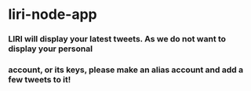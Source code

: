 # liri-node-app

### LIRI will display your latest tweets. As we do not want to display your personal 
###    account, or its keys, please make an alias account and add a few tweets to it! 